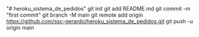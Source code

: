 "# heroku_sistema_de_pedidos"  git init git add README.md git commit -m "first commit" git branch -M main git remote add origin https://github.com/ssc-gerardo/heroku_sistema_de_pedidos.git git push -u origin main
